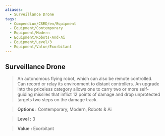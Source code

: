 ```yaml
---
aliases:
  - Surveillance Drone
tags:
  - Compendium/CSRD/en/Equipment
  - Equipment/Contemporary
  - Equipment/Modern
  - Equipment/Robots-And-Ai
  - Equipment/Level/3
  - Equipment/Value/Exorbitant
---
```

    
      
## Surveillance Drone      
      
>An autonomous flying robot, which can also be remote controlled. Can record or relay its environment to distant controllers. An upgrade into the priceless category allows one to carry two or more self-guiding missiles that inflict 12 points of damage and drop unprotected targets two steps on the damage track.      
> **Options :** Contemporary, Modern, Robots & Ai      
> **Level :** 3      
> **Value :** Exorbitant